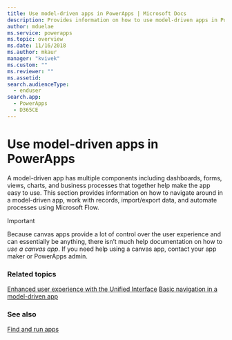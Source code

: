 ```yaml
---
title: Use model-driven apps in PowerApps | Microsoft Docs
description: Provides information on how to use model-driven apps in PowerApps.
author: mduelae
ms.service: powerapps
ms.topic: overview
ms.date: 11/16/2018
ms.author: mkaur
manager: "kvivek"
ms.custom: ""
ms.reviewer: ""
ms.assetid: 
search.audienceType: 
  - enduser
search.app: 
  - PowerApps
  - D365CE
---
```


# Use model-driven apps in PowerApps

A model-driven app has multiple components including dashboards, forms, views, charts, and business processes that together help make the app easy to use. This section provides information on how to navigate around in a model-driven app, work with records, import/export data, and automate processes using Microsoft Flow. 

> [!IMPORTANT]
> Because canvas apps provide a lot of control over the user experience and can essentially be anything, there isn’t much help documentation on how to *use a canvas app*. If you need help using a canvas app, contact your app maker or PowerApps admin.

### Related topics

[Enhanced user experience with the Unified Interface](unified-interface.md)
[Basic navigation in a model-driven app](navigation.md)

### See also

[Find and run apps](index.md)
